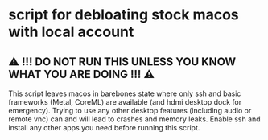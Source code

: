# script for debloating stock macos with local account
## ⚠️ !!! DO NOT RUN THIS UNLESS YOU KNOW WHAT YOU ARE DOING !!! ⚠️

This script leaves macos in barebones state where only ssh and basic frameworks (Metal, CoreML) are available (and hdmi desktop dock for emergency). Trying to use any other desktop features (including audio or remote vnc) can and will lead to crashes and memory leaks. Enable ssh and install any other apps you need before running this script.